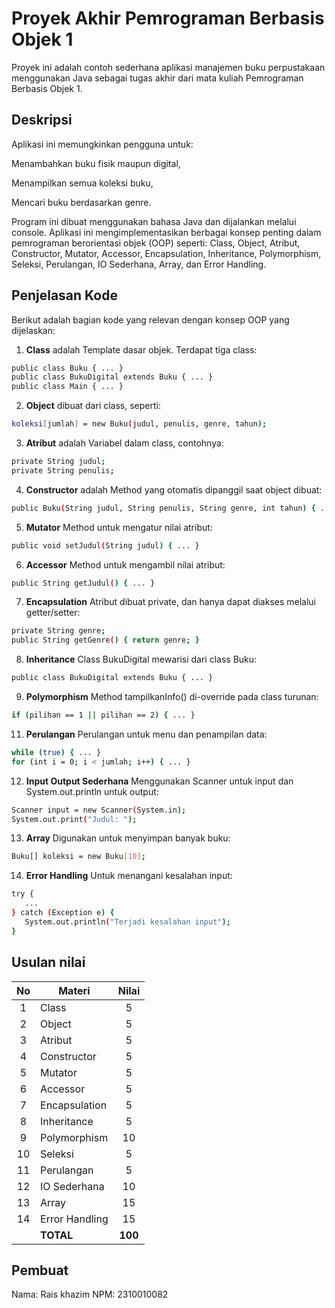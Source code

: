 # Proyek Akhir Pemrograman Berbasis Objek 1

Proyek ini adalah contoh sederhana aplikasi manajemen buku perpustakaan menggunakan Java sebagai tugas akhir dari mata kuliah Pemrograman Berbasis Objek 1.
## Deskripsi

Aplikasi ini memungkinkan pengguna untuk:

Menambahkan buku fisik maupun digital,

Menampilkan semua koleksi buku,

Mencari buku berdasarkan genre.

Program ini dibuat menggunakan bahasa Java dan dijalankan melalui console.
Aplikasi ini mengimplementasikan berbagai konsep penting dalam pemrograman berorientasi objek (OOP) seperti:
Class, Object, Atribut, Constructor, Mutator, Accessor, Encapsulation, Inheritance, Polymorphism, Seleksi, Perulangan, IO Sederhana, Array, dan Error Handling.

## Penjelasan Kode

Berikut adalah bagian kode yang relevan dengan konsep OOP yang dijelaskan:

1. **Class** adalah Template dasar objek. Terdapat tiga class:

```bash
public class Buku { ... }
public class BukuDigital extends Buku { ... }
public class Main { ... }
```

2. **Object** dibuat dari class, seperti:

```bash
koleksi[jumlah] = new Buku(judul, penulis, genre, tahun);
```

3. **Atribut** adalah Variabel dalam class, contohnya:

```bash
private String judul;
private String penulis;
```

4. **Constructor** adalah Method yang otomatis dipanggil saat object dibuat:

```bash
public Buku(String judul, String penulis, String genre, int tahun) { ... }
```

5. **Mutator** Method untuk mengatur nilai atribut:

```bash
public void setJudul(String judul) { ... }
```

6. **Accessor** Method untuk mengambil nilai atribut:

```bash
public String getJudul() { ... }
```

7. **Encapsulation** Atribut dibuat private, dan hanya dapat diakses melalui getter/setter:

```bash
private String genre;
public String getGenre() { return genre; }
```

8. **Inheritance** Class BukuDigital mewarisi dari class Buku:

```bash
public class BukuDigital extends Buku { ... }
```

9. **Polymorphism** Method tampilkanInfo() di-override pada class turunan:

```bash
if (pilihan == 1 || pilihan == 2) { ... }
```

11. **Perulangan** Perulangan untuk menu dan penampilan data:

```bash
while (true) { ... }
for (int i = 0; i < jumlah; i++) { ... }
```

12. **Input Output Sederhana** Menggunakan Scanner untuk input dan System.out.println untuk output:

```bash
Scanner input = new Scanner(System.in);
System.out.print("Judul: ");
```

13. **Array** Digunakan untuk menyimpan banyak buku:

```bash
Buku[] koleksi = new Buku[10];
```

14. **Error Handling** Untuk menangani kesalahan input:

```bash
try {
   ...
} catch (Exception e) {
   System.out.println("Terjadi kesalahan input");
}
```

## Usulan nilai

| No  | Materi         |  Nilai  |
| :-: | -------------- | :-----: |
|  1  | Class          |    5    |
|  2  | Object         |    5    |
|  3  | Atribut        |    5    |
|  4  | Constructor    |    5    |
|  5  | Mutator        |    5    |
|  6  | Accessor       |    5    |
|  7  | Encapsulation  |    5    |
|  8  | Inheritance    |    5    |
|  9  | Polymorphism   |   10    |
| 10  | Seleksi        |    5    |
| 11  | Perulangan     |    5    |
| 12  | IO Sederhana   |   10    |
| 13  | Array          |   15    |
| 14  | Error Handling |   15    |
|     | **TOTAL**      | **100** |

## Pembuat

Nama: Rais khazim
NPM: 2310010082
